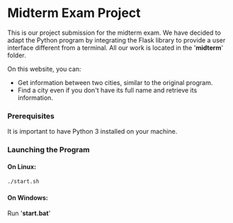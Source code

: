 # Midterm Exam Project

This is our project submission for the midterm exam. We have decided to adapt the Python program by integrating the Flask library to provide a user interface different from a terminal.
All our work is located in the '**midterm**' folder.

On this website, you can:
- Get information between two cities, similar to the original program.
- Find a city even if you don't have its full name and retrieve its information.

### Prerequisites
It is important to have Python 3 installed on your machine.

### Launching the Program

#### On Linux:
```bash
./start.sh
```
#### On Windows:
Run '**start.bat**'